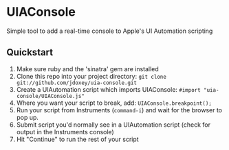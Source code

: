 UIAConsole
===========

Simple tool to add a real-time console to Apple's UI Automation scripting


Quickstart
----------
1. Make sure ruby and the 'sinatra' gem are installed
2. Clone this repo into your project directory: `git clone git://github.com/jdoxey/uia-console.git`
3. Create a UIAutomation script which imports UIAConsole: `#import "uia-console/UIAConsole.js"`
4. Where you want your script to break, add: `UIAConsole.breakpoint();`
5. Run your script from Instruments (`command-i`) and wait for the browser to pop up.
6. Submit script you'd normally see in a UIAutomation script (check for output in the Instruments console)
7. Hit "Continue" to run the rest of your script
